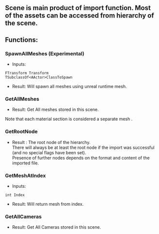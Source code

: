 ## Scene is main product of import function. Most of the assets can be accessed from hierarchy of the scene.


## Functions:


### SpawnAllMeshes (Experimental)
- Inputs:  
```
FTransform Transform 
TSubclassOf<AActor>ClassToSpawn
```
- Result: Will spawn all meshes using unreal runtime mesh.

### GetAllMeshes

- Result: Get All meshes stored in this scene.

Note that each material section is considered a  separate mesh .

### GetRootNode

- Result :  The root node of the hierarchy.  
There will always be at least the root node if the import
was successful (and no special flags have been set).  
Presence of further nodes depends on the format and content
of the imported file.


### GetMeshAtIndex
- Inputs:  
```
int Index
```
- Result:
Will return mesh from index.

### GetAllCameras
- Result: Get All Cameras stored in this scene.